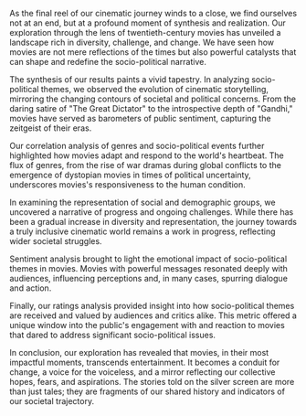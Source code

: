 As the final reel of our cinematic journey winds to a close, we find ourselves not at an end, but at a profound moment of synthesis and realization. Our exploration through the lens of twentieth-century movies has unveiled a landscape rich in diversity, challenge, and change. We have seen how movies are not mere reflections of the times but also powerful catalysts that can shape and redefine the socio-political narrative.

The synthesis of our results paints a vivid tapestry. In analyzing socio-political themes, we observed the evolution of cinematic storytelling, mirroring the changing contours of societal and political concerns. From the daring satire of "The Great Dictator" to the introspective depth of "Gandhi," movies have served as barometers of public sentiment, capturing the zeitgeist of their eras.

Our correlation analysis of genres and socio-political events further highlighted how movies adapt and respond to the world's heartbeat. The flux of genres, from the rise of war dramas during global conflicts to the emergence of dystopian movies in times of political uncertainty, underscores movies's responsiveness to the human condition.

In examining the representation of social and demographic groups, we uncovered a narrative of progress and ongoing challenges. While there has been a gradual increase in diversity and representation, the journey towards a truly inclusive cinematic world remains a work in progress, reflecting wider societal struggles.

Sentiment analysis brought to light the emotional impact of socio-political themes in movies. Movies with powerful messages resonated deeply with audiences, influencing perceptions and, in many cases, spurring dialogue and action.

Finally, our ratings analysis provided insight into how socio-political themes are received and valued by audiences and critics alike. This metric offered a unique window into the public's engagement with and reaction to movies that dared to address significant socio-political issues.

In conclusion, our exploration has revealed that movies, in their most impactful moments, transcends entertainment. It becomes a conduit for change, a voice for the voiceless, and a mirror reflecting our collective hopes, fears, and aspirations. The stories told on the silver screen are more than just tales; they are fragments of our shared history and indicators of our societal trajectory.